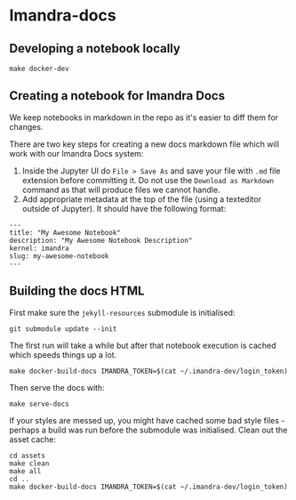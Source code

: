 # Imandra-docs

## Developing a notebook locally

```
make docker-dev
```

## Creating a notebook for Imandra Docs

We keep notebooks in markdown in the repo as it's easier to diff them for changes.

There are two key steps for creating a new docs markdown file which will work with our Imandra Docs system:

1. Inside the Jupyter UI do `File > Save As` and save your file with `.md` file extension before committing it. Do not use the `Download as Markdown` command as that will produce files we cannot handle.
2. Add appropriate metadata at the top of the file (using a texteditor outside of Jupyter). It should have the following format:

```
---
title: "My Awesome Notebook"
description: "My Awesome Notebook Description"
kernel: imandra
slug: my-awesome-notebook
---
```


## Building the docs HTML

First make sure the `jekyll-resources` submodule is initialised:

```
git submodule update --init
```

The first run will take a while but after that notebook execution is cached which speeds things up a lot.

```
make docker-build-docs IMANDRA_TOKEN=$(cat ~/.imandra-dev/login_token)
```

Then serve the docs with:

```
make serve-docs
```

If your styles are messed up, you might have cached some bad style files - perhaps a build was run before the submodule was initialised. Clean out the asset cache:

```
cd assets
make clean
make all
cd ..
make docker-build-docs IMANDRA_TOKEN=$(cat ~/.imandra-dev/login_token)
```
